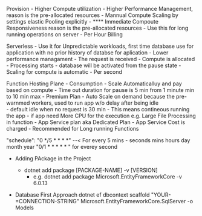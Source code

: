 Provision
	- Higher Compute utilization
	- Higher Performance Management, reason is the pre-allocated resources
	- Mannual Compute Scaling by settings elastic Pooling explicitly
	- **** Immediate Compoute Responsiveness reason is the pre-allocated resources
	- Use this for long running operations on server
	- Per Hour Billing

Serverless
	- Use it for Unpredictable workloads, first time database use for application with no prior history of databse for aplication
	- Lower performance managament
		- The request is received
		- Compute is allocated
		- Processing starts
			- database will be activated from the pause state
		- Scaling for compute is automatic
		- Per second

Function Hosting Plane
	- Consumption
		- Scale Automaticalluy and pay based on compute
		- Time out duration for pause is 5 min from 1 minute min to 10 min max
	- Premium Plan
		- Auto Scale on demand because the pre-warnmed workers, used to run app w/o delay after being idle   	
		- default idle when no request is 30 min 
		- This means contineous running the app 
		- if app need More CPU for the execution e.g. Large File Processing in function
	- App Service plan aka Dedicated Plan
		- App Service Cost is charged
		- Recommended for Long running Functions


  "schedule": "0 */5 * * * *"  --< For every 5 mins
		- seconds mins hours day month year
	"0/1 * * * * * " for everey second	


- Adding PAckage in the Project
	- dotnet add package [PACKAGE-NAME] -v [VERSION]
		- e.g. dotnet add package Microsoft.EntityFrameworkCore -v 6.0.13

- Database First Approach
dotnet ef dbcontext scaffold "YOUR-=CONNECTION-STRING" Microsoft.EntityFrameworkCore.SqlServer -o Models